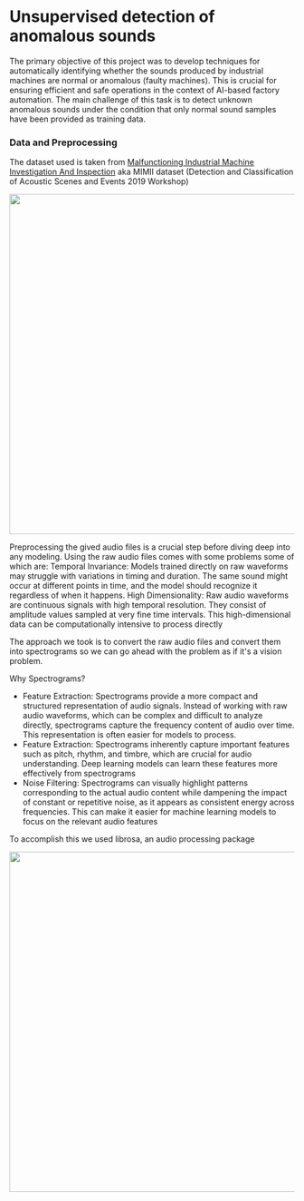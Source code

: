 # Unsupervised detection of anomalous sounds

The primary objective of this project was to develop techniques for automatically identifying whether the sounds produced by industrial machines are normal or anomalous (faulty machines). This is crucial for ensuring efficient and safe operations in the context of AI-based factory automation.
The main challenge of this task is to detect unknown anomalous sounds under the condition that only normal sound samples have been provided as training data.


### Data and Preprocessing
The dataset used is taken from [Malfunctioning Industrial Machine Investigation And Inspection](https://arxiv.org/abs/1909.09347) aka MIMII dataset (Detection and Classification of Acoustic Scenes and Events 2019 Workshop)

<p align="center">
  <img src="https://github.com/Berhanetek/unsupervised-detection-of-anomalous-sounds/assets/60297609/34c826a4-a2e1-43e8-a107-228337c16f20" width="600">
</p>



Preprocessing the gived audio files is a crucial step before diving deep into any modeling. Using the raw audio files comes with some problems some of which are:
Temporal Invariance: Models trained directly on raw waveforms may struggle with variations in timing and duration. The same sound might occur at different points in time, and the model should recognize it regardless of when it happens.
High Dimensionality: Raw audio waveforms are continuous signals with high temporal resolution. They consist of amplitude values sampled at very fine time intervals. This high-dimensional data can be computationally intensive to process directly

The approach we took is to convert the raw audio files and convert them into spectrograms so we can go ahead with the problem as if it's a vision problem.

Why Spectrograms?
- Feature Extraction: Spectrograms provide a more compact and structured representation of audio signals. Instead of working with raw audio waveforms, which can be complex and difficult to analyze directly, spectrograms capture the frequency content of audio over time. This representation is often easier for models to process.
- Feature Extraction: Spectrograms inherently capture important features such as pitch, rhythm, and timbre, which are crucial for audio understanding. Deep learning models can learn these features more effectively from spectrograms
- Noise Filtering: Spectrograms can visually highlight patterns corresponding to the actual audio content while dampening the impact of constant or repetitive noise, as it appears as consistent energy across frequencies. This can make it easier for machine learning models to focus on the relevant audio features

To accomplish this we used librosa, an audio processing package

<p align="center">
  <img src="https://github.com/Berhanetek/unsupervised-detection-of-anomalous-sounds/assets/60297609/f7fd5107-b485-4035-8e62-e1dbb479805b" width="600">
</p>


